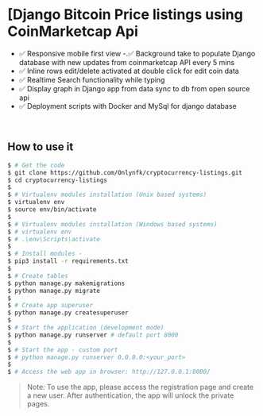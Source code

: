 # [Django Bitcoin Price listings using CoinMarketcap Api

- ✅ Responsive mobile first view
-.✅ Background take to populate Django database with new updates from coinmarketcap API every 5 mins
- ✅ Inline rows edit/delete activated at double click for edit coin data
- ✅ Realtime Search functionality while typing
- ✅ Display graph in Django app from data sync to db from open source api
- ✅ Deployment scripts with Docker and MySql for django database 

<br />

## How to use it

```bash
$ # Get the code
$ git clone https://github.com/Onlynfk/cryptocurrency-listings.git
$ cd cryptocurrency-listings
$
$ # Virtualenv modules installation (Unix based systems)
$ virtualenv env
$ source env/bin/activate
$
$ # Virtualenv modules installation (Windows based systems)
$ # virtualenv env
$ # .\env\Scripts\activate
$
$ # Install modules -
$ pip3 install -r requirements.txt
$
$ # Create tables
$ python manage.py makemigrations
$ python manage.py migrate
$
$ # Create app superuser
$ python manage.py createsuperuser
$
$ # Start the application (development mode)
$ python manage.py runserver # default port 8000
$
$ # Start the app - custom port
$ # python manage.py runserver 0.0.0.0:<your_port>
$
$ # Access the web app in browser: http://127.0.0.1:8000/
```

> Note: To use the app, please access the registration page and create a new user. After authentication, the app will unlock the private pages.

<br />


<br />




```
